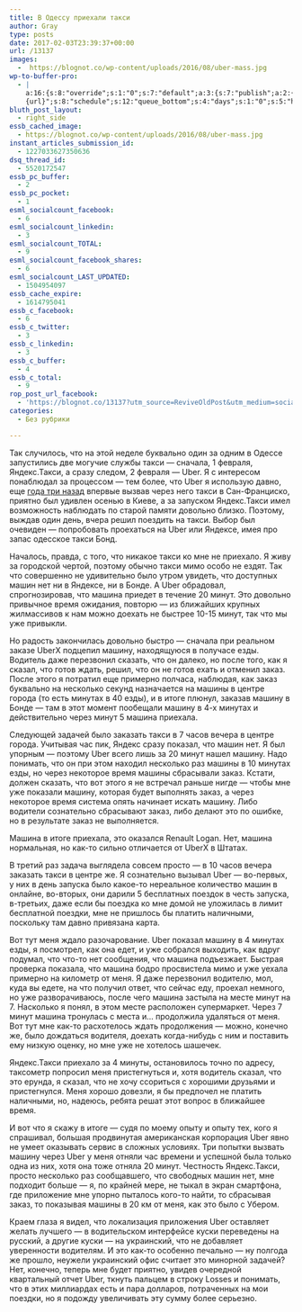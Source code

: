 ```yaml
---
title: В Одессу приехали такси
author: Gray
type: posts
date: 2017-02-03T23:39:37+00:00
url: /13137
images:
  -  https://blognot.co/wp-content/uploads/2016/08/uber-mass.jpg
wp-to-buffer-pro:
  - |
    a:16:{s:8:"override";s:1:"0";s:7:"default";a:3:{s:7:"publish";a:2:{s:7:"enabled";s:1:"1";s:6:"status";a:1:{i:0;a:7:{s:5:"image";s:1:"1";s:11:"sub_profile";i:0;s:7:"message";s:13:"{title} {url}";s:8:"schedule";s:12:"queue_bottom";s:4:"days";s:1:"0";s:5:"hours";s:1:"0";s:7:"minutes";s:1:"0";}}}s:6:"update";a:1:{s:6:"status";a:1:{i:0;a:7:{s:5:"image";s:1:"0";s:11:"sub_profile";i:0;s:7:"message";s:27:"Updated Post: {title} {url}";s:8:"schedule";s:12:"queue_bottom";s:4:"days";s:1:"0";s:5:"hours";s:1:"0";s:7:"minutes";s:1:"0";}}}s:10:"conditions";a:1:{s:8:"post_tag";s:0:"";}}s:24:"530daa0d7e66d33475000043";a:3:{s:7:"publish";a:1:{s:6:"status";a:1:{i:0;a:7:{s:5:"image";s:1:"0";s:11:"sub_profile";i:0;s:7:"message";s:0:"";s:8:"schedule";s:12:"queue_bottom";s:4:"days";s:1:"0";s:5:"hours";s:1:"0";s:7:"minutes";s:1:"0";}}}s:6:"update";a:1:{s:6:"status";a:1:{i:0;a:7:{s:5:"image";s:1:"0";s:11:"sub_profile";i:0;s:7:"message";s:0:"";s:8:"schedule";s:12:"queue_bottom";s:4:"days";s:1:"0";s:5:"hours";s:1:"0";s:7:"minutes";s:1:"0";}}}s:10:"conditions";a:1:{s:8:"post_tag";s:0:"";}}s:24:"5559ad520fc54cee1e8b4567";a:3:{s:7:"publish";a:1:{s:6:"status";a:1:{i:0;a:7:{s:5:"image";s:1:"0";s:11:"sub_profile";i:0;s:7:"message";s:0:"";s:8:"schedule";s:12:"queue_bottom";s:4:"days";s:1:"0";s:5:"hours";s:1:"0";s:7:"minutes";s:1:"0";}}}s:6:"update";a:1:{s:6:"status";a:1:{i:0;a:7:{s:5:"image";s:1:"0";s:11:"sub_profile";i:0;s:7:"message";s:0:"";s:8:"schedule";s:12:"queue_bottom";s:4:"days";s:1:"0";s:5:"hours";s:1:"0";s:7:"minutes";s:1:"0";}}}s:10:"conditions";a:1:{s:8:"post_tag";s:0:"";}}s:24:"5559ae040fc54c3a208b4567";a:3:{s:7:"publish";a:1:{s:6:"status";a:1:{i:0;a:7:{s:5:"image";s:1:"0";s:11:"sub_profile";i:0;s:7:"message";s:0:"";s:8:"schedule";s:12:"queue_bottom";s:4:"days";s:1:"0";s:5:"hours";s:1:"0";s:7:"minutes";s:1:"0";}}}s:6:"update";a:1:{s:6:"status";a:1:{i:0;a:7:{s:5:"image";s:1:"0";s:11:"sub_profile";i:0;s:7:"message";s:0:"";s:8:"schedule";s:12:"queue_bottom";s:4:"days";s:1:"0";s:5:"hours";s:1:"0";s:7:"minutes";s:1:"0";}}}s:10:"conditions";a:1:{s:8:"post_tag";s:0:"";}}s:24:"5559ae1e0fc54c29208b4569";a:3:{s:7:"publish";a:1:{s:6:"status";a:1:{i:0;a:7:{s:5:"image";s:1:"0";s:11:"sub_profile";i:0;s:7:"message";s:0:"";s:8:"schedule";s:12:"queue_bottom";s:4:"days";s:1:"0";s:5:"hours";s:1:"0";s:7:"minutes";s:1:"0";}}}s:6:"update";a:1:{s:6:"status";a:1:{i:0;a:7:{s:5:"image";s:1:"0";s:11:"sub_profile";i:0;s:7:"message";s:0:"";s:8:"schedule";s:12:"queue_bottom";s:4:"days";s:1:"0";s:5:"hours";s:1:"0";s:7:"minutes";s:1:"0";}}}s:10:"conditions";a:1:{s:8:"post_tag";s:0:"";}}s:24:"55b23a2b474329b366ad5931";a:3:{s:7:"publish";a:1:{s:6:"status";a:1:{i:0;a:7:{s:5:"image";s:1:"0";s:11:"sub_profile";i:0;s:7:"message";s:23:"New Post: {title} {url}";s:8:"schedule";s:12:"queue_bottom";s:4:"days";s:1:"0";s:5:"hours";s:1:"0";s:7:"minutes";s:1:"0";}}}s:6:"update";a:1:{s:6:"status";a:1:{i:0;a:7:{s:5:"image";s:1:"0";s:11:"sub_profile";i:0;s:7:"message";s:23:"New Post: {title} {url}";s:8:"schedule";s:12:"queue_bottom";s:4:"days";s:1:"0";s:5:"hours";s:1:"0";s:7:"minutes";s:1:"0";}}}s:10:"conditions";a:1:{s:8:"post_tag";s:0:"";}}s:24:"55b23a44474329f162ad5939";a:3:{s:7:"publish";a:1:{s:6:"status";a:1:{i:0;a:7:{s:5:"image";s:1:"0";s:11:"sub_profile";i:0;s:7:"message";s:23:"New Post: {title} {url}";s:8:"schedule";s:12:"queue_bottom";s:4:"days";s:1:"0";s:5:"hours";s:1:"0";s:7:"minutes";s:1:"0";}}}s:6:"update";a:1:{s:6:"status";a:1:{i:0;a:7:{s:5:"image";s:1:"0";s:11:"sub_profile";i:0;s:7:"message";s:23:"New Post: {title} {url}";s:8:"schedule";s:12:"queue_bottom";s:4:"days";s:1:"0";s:5:"hours";s:1:"0";s:7:"minutes";s:1:"0";}}}s:10:"conditions";a:1:{s:8:"post_tag";s:0:"";}}s:24:"578bc0973c253a5020ef1543";a:3:{s:7:"publish";a:1:{s:6:"status";a:1:{i:0;a:7:{s:5:"image";i:0;s:11:"sub_profile";i:0;s:7:"message";s:23:"New Post: {title} {url}";s:8:"schedule";s:12:"queue_bottom";s:4:"days";s:1:"0";s:5:"hours";s:1:"0";s:7:"minutes";s:1:"0";}}}s:6:"update";a:1:{s:6:"status";a:1:{i:0;a:7:{s:5:"image";i:0;s:11:"sub_profile";i:0;s:7:"message";s:23:"New Post: {title} {url}";s:8:"schedule";s:12:"queue_bottom";s:4:"days";s:1:"0";s:5:"hours";s:1:"0";s:7:"minutes";s:1:"0";}}}s:10:"conditions";a:1:{s:8:"post_tag";s:0:"";}}s:24:"4eb3e9e6512f7eb575000000";a:5:{s:7:"enabled";s:1:"1";s:8:"override";s:1:"1";s:7:"publish";a:2:{s:7:"enabled";s:1:"1";s:6:"status";a:1:{i:0;a:7:{s:5:"image";s:1:"1";s:11:"sub_profile";i:0;s:7:"message";s:16:"{excerpt}
    {url}";s:8:"schedule";s:12:"queue_bottom";s:4:"days";s:1:"0";s:5:"hours";s:1:"0";s:7:"minutes";s:1:"0";}}}s:6:"update";a:1:{s:6:"status";a:1:{i:0;a:7:{s:5:"image";s:1:"0";s:11:"sub_profile";i:0;s:7:"message";s:0:"";s:8:"schedule";s:12:"queue_bottom";s:4:"days";s:1:"0";s:5:"hours";s:1:"0";s:7:"minutes";s:1:"0";}}}s:10:"conditions";a:1:{s:8:"post_tag";s:0:"";}}s:24:"505c4e6d1b81f6966a000022";a:3:{s:7:"publish";a:1:{s:6:"status";a:1:{i:0;a:7:{s:5:"image";s:1:"0";s:11:"sub_profile";i:0;s:7:"message";s:0:"";s:8:"schedule";s:12:"queue_bottom";s:4:"days";s:1:"0";s:5:"hours";s:1:"0";s:7:"minutes";s:1:"0";}}}s:6:"update";a:1:{s:6:"status";a:1:{i:0;a:7:{s:5:"image";s:1:"0";s:11:"sub_profile";i:0;s:7:"message";s:0:"";s:8:"schedule";s:12:"queue_bottom";s:4:"days";s:1:"0";s:5:"hours";s:1:"0";s:7:"minutes";s:1:"0";}}}s:10:"conditions";a:1:{s:8:"post_tag";s:0:"";}}s:24:"000000000000000000025630";a:4:{s:7:"enabled";s:1:"1";s:7:"publish";a:1:{s:6:"status";a:1:{i:0;a:7:{s:5:"image";s:1:"0";s:11:"sub_profile";i:0;s:7:"message";s:0:"";s:8:"schedule";s:12:"queue_bottom";s:4:"days";s:1:"0";s:5:"hours";s:1:"0";s:7:"minutes";s:1:"0";}}}s:6:"update";a:1:{s:6:"status";a:1:{i:0;a:7:{s:5:"image";s:1:"0";s:11:"sub_profile";i:0;s:7:"message";s:0:"";s:8:"schedule";s:12:"queue_bottom";s:4:"days";s:1:"0";s:5:"hours";s:1:"0";s:7:"minutes";s:1:"0";}}}s:10:"conditions";a:1:{s:8:"post_tag";s:0:"";}}s:24:"52299b3a6771caf57c000000";a:4:{s:7:"enabled";s:1:"1";s:7:"publish";a:1:{s:6:"status";a:1:{i:0;a:7:{s:5:"image";s:1:"0";s:11:"sub_profile";i:0;s:7:"message";s:0:"";s:8:"schedule";s:12:"queue_bottom";s:4:"days";s:1:"0";s:5:"hours";s:1:"0";s:7:"minutes";s:1:"0";}}}s:6:"update";a:1:{s:6:"status";a:1:{i:0;a:7:{s:5:"image";s:1:"0";s:11:"sub_profile";i:0;s:7:"message";s:0:"";s:8:"schedule";s:12:"queue_bottom";s:4:"days";s:1:"0";s:5:"hours";s:1:"0";s:7:"minutes";s:1:"0";}}}s:10:"conditions";a:1:{s:8:"post_tag";s:0:"";}}s:24:"5277fb456f9ada80020001f3";a:5:{s:7:"enabled";s:1:"1";s:8:"override";s:1:"1";s:7:"publish";a:2:{s:7:"enabled";s:1:"1";s:6:"status";a:1:{i:0;a:7:{s:5:"image";s:1:"1";s:11:"sub_profile";i:0;s:7:"message";s:16:" {excerpt} {url}";s:8:"schedule";s:12:"queue_bottom";s:4:"days";s:1:"0";s:5:"hours";s:1:"0";s:7:"minutes";s:1:"0";}}}s:6:"update";a:1:{s:6:"status";a:1:{i:0;a:7:{s:5:"image";s:1:"0";s:11:"sub_profile";i:0;s:7:"message";s:0:"";s:8:"schedule";s:12:"queue_bottom";s:4:"days";s:1:"0";s:5:"hours";s:1:"0";s:7:"minutes";s:1:"0";}}}s:10:"conditions";a:1:{s:8:"post_tag";s:0:"";}}s:24:"52cfc979d35725695300000c";a:3:{s:7:"publish";a:1:{s:6:"status";a:1:{i:0;a:7:{s:5:"image";s:1:"0";s:11:"sub_profile";i:0;s:7:"message";s:0:"";s:8:"schedule";s:12:"queue_bottom";s:4:"days";s:1:"0";s:5:"hours";s:1:"0";s:7:"minutes";s:1:"0";}}}s:6:"update";a:1:{s:6:"status";a:1:{i:0;a:7:{s:5:"image";s:1:"0";s:11:"sub_profile";i:0;s:7:"message";s:0:"";s:8:"schedule";s:12:"queue_bottom";s:4:"days";s:1:"0";s:5:"hours";s:1:"0";s:7:"minutes";s:1:"0";}}}s:10:"conditions";a:1:{s:8:"post_tag";s:0:"";}}s:24:"52cfc9f1d357255053000025";a:3:{s:7:"publish";a:1:{s:6:"status";a:1:{i:0;a:7:{s:5:"image";s:1:"0";s:11:"sub_profile";i:0;s:7:"message";s:0:"";s:8:"schedule";s:12:"queue_bottom";s:4:"days";s:1:"0";s:5:"hours";s:1:"0";s:7:"minutes";s:1:"0";}}}s:6:"update";a:1:{s:6:"status";a:1:{i:0;a:7:{s:5:"image";s:1:"0";s:11:"sub_profile";i:0;s:7:"message";s:0:"";s:8:"schedule";s:12:"queue_bottom";s:4:"days";s:1:"0";s:5:"hours";s:1:"0";s:7:"minutes";s:1:"0";}}}s:10:"conditions";a:1:{s:8:"post_tag";s:0:"";}}}
bluth_post_layout:
  - right_side
essb_cached_image:
  - https://blognot.co/wp-content/uploads/2016/08/uber-mass.jpg
instant_articles_submission_id:
  - 1227033627350636
dsq_thread_id:
  - 5520172547
essb_pc_buffer:
  - 2
essb_pc_pocket:
  - 1
esml_socialcount_facebook:
  - 6
esml_socialcount_linkedin:
  - 3
esml_socialcount_TOTAL:
  - 9
esml_socialcount_facebook_shares:
  - 6
esml_socialcount_LAST_UPDATED:
  - 1504954097
essb_cache_expire:
  - 1614795041
essb_c_facebook:
  - 6
essb_c_twitter:
  - 3
essb_c_linkedin:
  - 3
essb_c_buffer:
  - 4
essb_c_total:
  - 9
rop_post_url_facebook:
  - 'https://blognot.co/13137?utm_source=ReviveOldPost&utm_medium=social&utm_campaign=ReviveOldPost'
categories:
  - Без рубрики

---
```








Так случилось, что на этой неделе буквально один за одним в Одессе запустились две могучие службы такси — сначала, 1 февраля, Яндекс.Такси, а сразу следом, 2 февраля — Uber. Я с интересом понаблюдал за процессом — тем более, что Uber я использую давно, еще [года три назад][1] впервые вызвав через него такси в Сан-Франциско, приятно был удивлен осенью в Киеве, а за запуском Яндекс.Такси имел возможность наблюдать по старой памяти довольно близко. Поэтому, выждав один день, вчера решил поездить на такси. Выбор был очевиден — попробовать проехаться на Uber или Яндексе, имея про запас одесское такси Бонд.

Началось, правда, с того, что никакое такси ко мне не приехало. Я живу за городской чертой, поэтому обычно такси мимо особо не ездят. Так что совершенно не удивительно было утром увидеть, что доступных машин нет ни в Яндексе, ни в Бонде. А Uber обрадовал, спрогнозировав, что машина приедет в течение 20 минут. Это довольно привычное время ожидания, повторю — из ближайших крупных жилмассивов к нам можно доехать не быстрее 10-15 минут, так что мы уже привыкли.

Но радость закончилась довольно быстро — сначала при реальном заказе UberX подцепил машину, находящуюся в получасе езды. Водитель даже перезвонил сказать, что он далеко, но после того, как я сказал, что готов ждать, решил, что он не готов ехать и отменил заказ. После этого я потратил еще примерно полчаса, наблюдая, как заказ буквально на несколько секунд назначается на машины в центре города (то есть минутах в 40 езды), и в итоге плюнул, заказав машину в Бонде — там в этот момент пообещали машину в 4-х минутах и действительно через минут 5 машина приехала.

Следующей задачей было заказать такси в 7 часов вечера в центре города. Учитывая час пик, Яндекс сразу показал, что машин нет. Я был упорным — поэтому Uber всего лишь за 20 минут нашел машину. Надо понимать, что он при этом находил несколько раз машины в 10 минутах езды, но через некоторое время машины сбрасывали заказ. Кстати, должен сказать, что вот этого я не встречал раньше нигде — чтобы мне уже показали машину, которая будет выполнять заказ, а через некоторое время система опять начинает искать машину. Либо водители сознательно сбрасывают заказ, либо делают это по ошибке, но в результате заказ не выполняется.

Машина в итоге приехала, это оказался Renault Logan. Нет, машина нормальная, но как-то сильно отличается от UberX в Штатах.

В третий раз задача выглядела совсем просто — в 10 часов вечера заказать такси в центре же. Я сознательно вызывал Uber — во-первых, у них в день запуска было какое-то нереальное количество машин в онлайне, во-вторых, они дарили 5 бесплатных поездок в честь запуска, в-третьих, даже если бы поездка ко мне домой не уложилась в лимит бесплатной поездки, мне не пришлось бы платить наличными, поскольку там давно привязана карта.

Вот тут меня ждало разочарование. Uber показал машину в 4 минутах езды, я посмотрел, как она едет, и уже собрался выходить, как вдруг подумал, что что-то нет сообщения, что машина подъезжает. Быстрая проверка показала, что машина бодро просвистела мимо и уже уехала примерно на километр от меня. Я даже перезвонил водителю, мол, куда вы едете, на что получил ответ, что сейчас еду, проехал немного, но уже разворачиваюсь, после чего машина застыла на месте минут на 7. Насколько я понял, в этом месте расположен супермаркет. Через 7 минут машина тронулась с места и… продолжила удаляться от меня. Вот тут мне как-то расхотелось ждать продолжения — можно, конечно же, было дождаться водителя, доехать когда-нибудь с ним и поставить ему низкую оценку, но мне уже не хотелось шашечек.

Яндекс.Такси приехало за 4 минуты, остановилось точно по адресу, таксометр попросил меня пристегнуться и, хотя водитель сказал, что это ерунда, я сказал, что не хочу ссориться с хорошими друзьями и пристегнулся. Меня хорошо довезли, я бы предпочел не платить наличными, но, надеюсь, ребята решат этот вопрос в ближайшее время.

И вот что я скажу в итоге — судя по моему опыту и опыту тех, кого я спрашивал, большая продвинутая американская корпорация Uber явно не умеет оказывать сервис в сложных условиях. Три попытки вызвать машину через Uber у меня отняли час времени и успешной была только одна из них, хотя она тоже отняла 20 минут. Честность Яндекс.Такси, просто несколько раз сообщавшего, что свободных машин нет, мне подходит больше — я, по крайней мере, не тыкал в экран смартфона, где приложение мне упорно пыталось кого-то найти, то сбрасывая заказ, то показывая машины в 20 км от меня, как это было с Убером.

Краем глаза я видел, что локализация приложения Uber оставляет желать лучшего — в водительском интерфейсе куски переведены на русский, а другие куски — на украинский, что не добавляет уверенности водителям. И это как-то особенно печально — ну полгода же прошло, неужели украинский офис считает это минорной задачей? Нет, конечно, теперь мне будет приятно, увидев очередной квартальный отчет Uber, ткнуть пальцем в строку Losses и понимать, что в этих миллиардах есть и пара долларов, потраченных на мои поездки, но я подожду увеличивать эту сумму более серьезно.

 [1]: https://blognot.co/12109